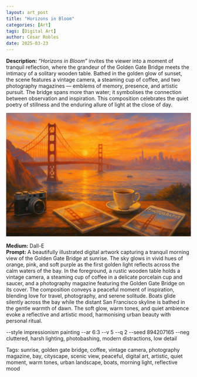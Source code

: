 ```yaml
---
layout: art_post
title: "Horizons in Bloom"
categories: [Art]
tags: [Digital Art]
author: César Robles
date: 2025-03-23
---
```

**Description:** *“Horizons in Bloom”* invites the viewer into a moment of tranquil reflection, where the grandeur of the Golden Gate Bridge meets the intimacy of a solitary wooden table. Bathed in the golden glow of sunset, the scene features a vintage camera, a steaming cup of coffee, and two photography magazines — emblems of memory, presence, and artistic pursuit. The bridge spans more than water; it symbolises the connection between observation and inspiration. This composition celebrates the quiet poetry of stillness and the enduring allure of light at the close of day.

![Horizons in Bloom](/imag/digital_art/horizons_in_bloom.jpg)

**Medium:** Dall-E\
**Prompt:** A beautifully illustrated digital artwork capturing a tranquil morning view of the Golden Gate Bridge at sunrise. The sky glows in vivid hues of orange, pink, and soft purple as the first golden light reflects across the calm waters of the bay. In the foreground, a rustic wooden table holds a vintage camera, a steaming cup of coffee in a delicate porcelain cup and saucer, and a photography magazine featuring the Golden Gate Bridge on its cover. The composition conveys a peaceful moment of inspiration, blending love for travel, photography, and serene solitude. Boats glide silently across the bay while the distant San Francisco skyline is bathed in the gentle warmth of dawn. The soft glow, warm tones, and quiet ambience evoke a reflective and artistic mood, harmonising urban beauty with personal ritual.

--style impressionism painting --ar 6:3 --v 5 --q 2 --seed 894207165 --neg cluttered, harsh lighting, photobashing, modern distractions, low detail

Tags: sunrise, golden gate bridge, coffee, vintage camera, photography magazine, bay, cityscape, scenic view, peaceful, digital art, artistic, quiet moment, warm tones, urban landscape, boats, morning light, reflective mood